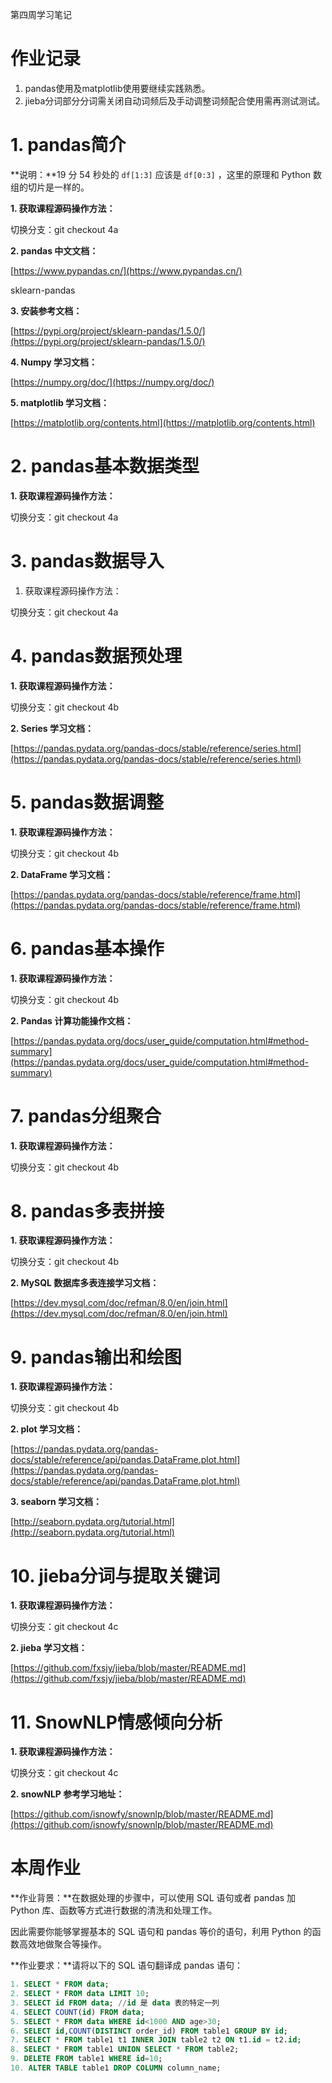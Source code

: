 第四周学习笔记

# 作业记录

1. pandas使用及matplotlib使用要继续实践熟悉。
2. jieba分词部分分词需关闭自动词频后及手动调整词频配合使用需再测试测试。

# 1. pandas简介

**说明：**19 分 54 秒处的 `df[1:3]` 应该是 `df[0:3]` ，这里的原理和 Python 数组的切片是一样的。

**1. 获取课程源码操作方法：**

切换分支：git checkout 4a

**2. pandas 中文文档：**

[https://www.pypandas.cn/](https://www.pypandas.cn/)

sklearn-pandas

**3. 安装参考文档：**

[https://pypi.org/project/sklearn-pandas/1.5.0/](https://pypi.org/project/sklearn-pandas/1.5.0/)

**4. Numpy 学习文档：**

[https://numpy.org/doc/](https://numpy.org/doc/)

**5. matplotlib 学习文档：**

[https://matplotlib.org/contents.html](https://matplotlib.org/contents.html) 

# 2. pandas基本数据类型

**1. 获取课程源码操作方法：**

切换分支：git checkout 4a

# 3. pandas数据导入

1. 获取课程源码操作方法：

切换分支：git checkout 4a

# 4. pandas数据预处理

**1. 获取课程源码操作方法：**

切换分支：git checkout 4b

**2. Series 学习文档：**

[https://pandas.pydata.org/pandas-docs/stable/reference/series.html](https://pandas.pydata.org/pandas-docs/stable/reference/series.html)

# 5. pandas数据调整

**1. 获取课程源码操作方法：**

切换分支：git checkout 4b

**2. DataFrame 学习文档：**

[https://pandas.pydata.org/pandas-docs/stable/reference/frame.html](https://pandas.pydata.org/pandas-docs/stable/reference/frame.html)

# 6. pandas基本操作

**1. 获取课程源码操作方法：**

切换分支：git checkout 4b

**2. Pandas 计算功能操作文档：**

[https://pandas.pydata.org/docs/user_guide/computation.html#method-summary](https://pandas.pydata.org/docs/user_guide/computation.html#method-summary)

# 7. pandas分组聚合

**1. 获取课程源码操作方法：**

切换分支：git checkout 4b

# 8. pandas多表拼接

**1. 获取课程源码操作方法：**

切换分支：git checkout 4b

**2. MySQL 数据库多表连接学习文档：**

[https://dev.mysql.com/doc/refman/8.0/en/join.html](https://dev.mysql.com/doc/refman/8.0/en/join.html)

# 9. pandas输出和绘图

**1. 获取课程源码操作方法：**

切换分支：git checkout 4b

**2. plot 学习文档：**

[https://pandas.pydata.org/pandas-docs/stable/reference/api/pandas.DataFrame.plot.html](https://pandas.pydata.org/pandas-docs/stable/reference/api/pandas.DataFrame.plot.html)

**3. seaborn 学习文档：**

[http://seaborn.pydata.org/tutorial.html](http://seaborn.pydata.org/tutorial.html)

# 10. jieba分词与提取关键词

**1. 获取课程源码操作方法：**

切换分支：git checkout 4c

**2. jieba 学习文档：**

[https://github.com/fxsjy/jieba/blob/master/README.md](https://github.com/fxsjy/jieba/blob/master/README.md)

# 11. SnowNLP情感倾向分析

**1. 获取课程源码操作方法：**

切换分支：git checkout 4c

**2. snowNLP 参考学习地址：**

[https://github.com/isnowfy/snownlp/blob/master/README.md](https://github.com/isnowfy/snownlp/blob/master/README.md)

# 本周作业

**作业背景：**在数据处理的步骤中，可以使用 SQL 语句或者 pandas 加 Python 库、函数等方式进行数据的清洗和处理工作。

因此需要你能够掌握基本的 SQL 语句和 pandas 等价的语句，利用 Python 的函数高效地做聚合等操作。

**作业要求：**请将以下的 SQL 语句翻译成 pandas 语句：

```sql
1. SELECT * FROM data;
2. SELECT * FROM data LIMIT 10;
3. SELECT id FROM data; //id 是 data 表的特定一列
4. SELECT COUNT(id) FROM data;
5. SELECT * FROM data WHERE id<1000 AND age>30;
6. SELECT id,COUNT(DISTINCT order_id) FROM table1 GROUP BY id;
7. SELECT * FROM table1 t1 INNER JOIN table2 t2 ON t1.id = t2.id;
8. SELECT * FROM table1 UNION SELECT * FROM table2;
9. DELETE FROM table1 WHERE id=10;
10. ALTER TABLE table1 DROP COLUMN column_name;
```